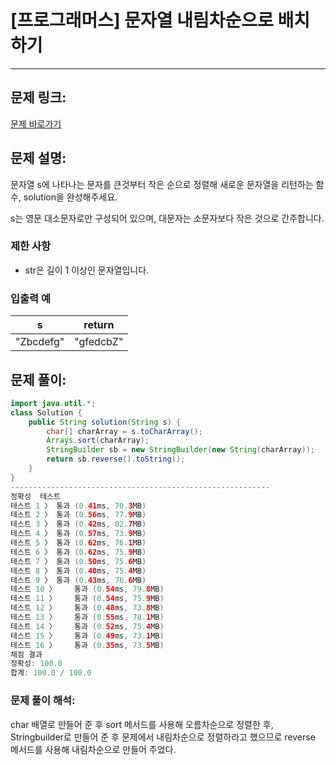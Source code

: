# [프로그래머스] 문자열 내림차순으로 배치하기

---

## 문제 링크:

[문제 바로가기](https://school.programmers.co.kr/learn/courses/30/lessons/12917)

## 문제 설명:

문자열 s에 나타나는 문자를 큰것부터 작은 순으로 정렬해 새로운 문자열을 리턴하는 함수, solution을 완성해주세요.

s는 영문 대소문자로만 구성되어 있으며, 대문자는 소문자보다 작은 것으로 간주합니다.

### 제한 사항

- str은 길이 1 이상인 문자열입니다.

### 입출력 예

| s | return |
| --- | --- |
| "Zbcdefg" | "gfedcbZ" |

## 문제 풀이:

```java
import java.util.*;
class Solution {
    public String solution(String s) {
        char[] charArray = s.toCharArray();
        Arrays.sort(charArray);
        StringBuilder sb = new StringBuilder(new String(charArray));
        return sb.reverse().toString();
    }
}
----------------------------------------------------------
정확성  테스트
테스트 1 〉	통과 (0.41ms, 70.3MB)
테스트 2 〉	통과 (0.56ms, 77.9MB)
테스트 3 〉	통과 (0.42ms, 82.7MB)
테스트 4 〉	통과 (0.57ms, 73.9MB)
테스트 5 〉	통과 (0.62ms, 76.1MB)
테스트 6 〉	통과 (0.62ms, 75.9MB)
테스트 7 〉	통과 (0.50ms, 75.6MB)
테스트 8 〉	통과 (0.40ms, 75.4MB)
테스트 9 〉	통과 (0.43ms, 76.6MB)
테스트 10 〉	통과 (0.54ms, 79.8MB)
테스트 11 〉	통과 (0.54ms, 75.9MB)
테스트 12 〉	통과 (0.48ms, 73.8MB)
테스트 13 〉	통과 (0.55ms, 78.1MB)
테스트 14 〉	통과 (0.52ms, 75.4MB)
테스트 15 〉	통과 (0.49ms, 73.1MB)
테스트 16 〉	통과 (0.35ms, 73.5MB)
채점 결과
정확성: 100.0
합계: 100.0 / 100.0
```

### **문제 풀이 해석:**

char 배열로 만들어 준 후 sort 메서드를 사용해 오름차순으로 정렬한 후, Stringbuilder로 만들어 준 후 문제에서 내림차순으로 정렬하라고 했으므로 reverse 메서드를 사용해 내림차순으로 만들어 주었다.